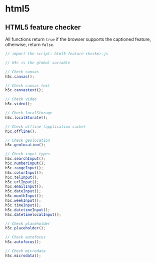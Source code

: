 html5
=====

## HTML5 feature checker

All functions return `true` if the browser supports the captioned feature, otherwise, return `false`.

```js
// import the script: html5-feature-checker.js

// h5c is the global variable

// Check canvas
h5c.canvas();

// Check canvas text
h5c.canvastext();

// Check video
h5c.video();

// Check localStorage
h5c.localStorate();

// Check offline (application cache)
h5c.offline();

// Check geolocation
h5c.geolocation();

// Check input types
h5c.searchInput();
h5c.numberInput();
h5c.rangeInput();
h5c.colorInput();
h5c.telInput();
h5c.urlInput();
h5c.emailInput();
h5c.dateInput();
h5c.monthInput();
h5c.weekInput();
h5c.timeInput();
h5c.datetimeInput();
h5c.datetimelocalInput();

// Check placeholder
h5c.placeholder();

// Check autofocus
h5c.autofocus();

// Check microdata
h5c.microdata();
```
